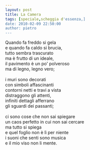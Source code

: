 ```yaml
---
layout: post
title: La Camera
tags: [speciale,scheggia d'essenza,]
date: 2010-02-09 22:50:00
author: pietro
---
```

Quando fa freddo si gela<br/>e quando fa caldo si brucia,<br/>tutto sembra trascurato<br/>ma è frutto di un ideale,<br/>il pavimento è un po' polveroso<br/>ma di legno, legno vero;<br/><br/>i muri sono decorati<br/>con simboli affascinanti<br/>contorni netti e travi a vista<br/>distraggono gli attenti,<br/>infiniti dettagli afferrano<br/>gli sguardi dei passanti;<br/><br/>ci sono cose che non sai spiegare<br/>un caos perfetto in cui non sai cercare<br/>ma tutto si spiega<br/>e quel foglio non è lì per niente<br/>i suoni che senti sono musica<br/>e il mio viso non li mente.
